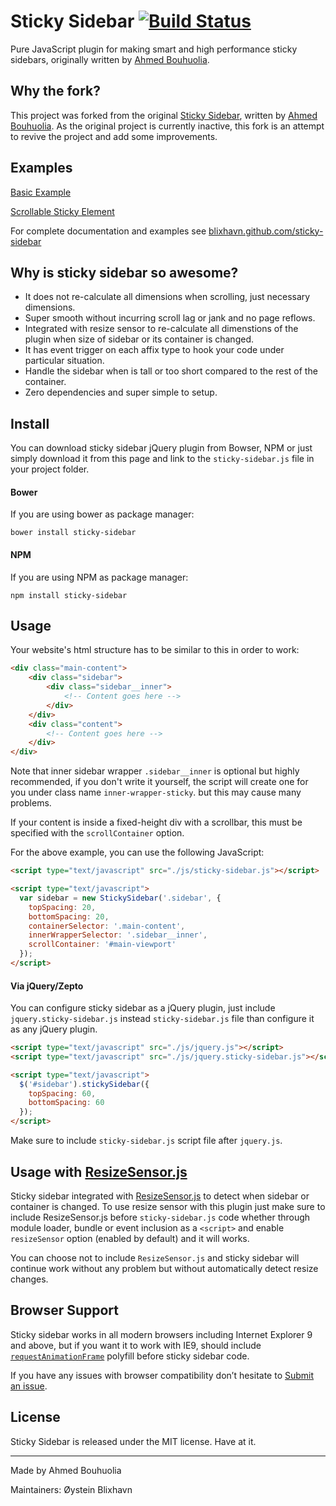 # Sticky Sidebar [![Build Status](https://travis-ci.org/blixhavn/sticky-sidebar.svg?branch=master)](https://travis-ci.org/blixhavn/sticky-sidebar)

Pure JavaScript plugin for making smart and high performance sticky sidebars, originally written by [Ahmed Bouhuolia](https://github.com/abouolia).

## Why the fork?
This project was forked from the original [Sticky Sidebar](https://github.com/abouolia/sticky-sidebar), written by [Ahmed Bouhuolia](https://github.com/abouolia).
As the original project is currently inactive, this fork is an attempt to revive the project and add some improvements.


## Examples
[Basic Example](https://blixhavn.github.io/sticky-sidebar/examples/basic.html)

[Scrollable Sticky Element](https://blixhavn.github.io/sticky-sidebar/examples/scrollable-element.html)

For complete documentation and examples see [blixhavn.github.com/sticky-sidebar](http://blixhavn.github.com/sticky-sidebar)


## Why is sticky sidebar so awesome?

* It does not re-calculate all dimensions when scrolling, just necessary dimensions.
* Super smooth without incurring scroll lag or jank and no page reflows.
* Integrated with resize sensor to re-calculate all dimenstions of the plugin when size of sidebar or its container is changed.
* It has event trigger on each affix type to hook your code under particular situation.
* Handle the sidebar when is tall or too short compared to the rest of the container.
* Zero dependencies and super simple to setup.

## Install

You can download sticky sidebar jQuery plugin from Bowser, NPM or just simply download it from this page and link to the ``sticky-sidebar.js`` file in your project folder.

#### Bower

If you are using bower as package manager:

````
bower install sticky-sidebar
````

#### NPM

If you are using NPM as package manager:

````
npm install sticky-sidebar
````

## Usage

Your website's html structure has to be similar to this in order to work:

````html
<div class="main-content">
    <div class="sidebar">
        <div class="sidebar__inner">
            <!-- Content goes here -->
        </div>
    </div>
    <div class="content">
        <!-- Content goes here -->
    </div>
</div>
````

Note that inner sidebar wrapper ``.sidebar__inner`` is optional but highly recommended, if you don't write it yourself, the script will create one for you under class name ``inner-wrapper-sticky``. but this may cause many problems.

If your content is inside a fixed-height div with a scrollbar, this must be specified with the ``scrollContainer`` option.

For the above example, you can use the following JavaScript:

````html
<script type="text/javascript" src="./js/sticky-sidebar.js"></script>

<script type="text/javascript">
  var sidebar = new StickySidebar('.sidebar', {
    topSpacing: 20,
    bottomSpacing: 20,
    containerSelector: '.main-content',
    innerWrapperSelector: '.sidebar__inner',
    scrollContainer: '#main-viewport'
  });
</script>
````

#### Via jQuery/Zepto

You can configure sticky sidebar as a jQuery plugin, just include ``jquery.sticky-sidebar.js`` instead ``sticky-sidebar.js`` file than configure it as any jQuery plugin.

````html
<script type="text/javascript" src="./js/jquery.js"></script>
<script type="text/javascript" src="./js/jquery.sticky-sidebar.js"></script>

<script type="text/javascript">
  $('#sidebar').stickySidebar({
    topSpacing: 60,
    bottomSpacing: 60
  });
</script>
````

Make sure to include ``sticky-sidebar.js`` script file after ``jquery.js``.

## Usage with [ResizeSensor.js](https://github.com/marcj/css-element-queries/blob/master/src/ResizeSensor.js)

Sticky sidebar integrated with [ResizeSensor.js](https://github.com/marcj/css-element-queries/blob/master/src/ResizeSensor.js) to detect when sidebar or container is changed. To use resize sensor with this plugin just make sure to include ResizeSensor.js before `sticky-sidebar.js` code whether through module loader, bundle or event inclusion as a `<script>` and enable `resizeSensor` option (enabled by default) and it will works.

You can choose not to include `ResizeSensor.js` and sticky sidebar will continue work without any problem but without automatically detect resize changes.

## Browser Support

Sticky sidebar works in all modern browsers including Internet Explorer 9 and above, but if you want it to work with IE9, should include [`requestAnimationFrame`](https://gist.github.com/paulirish/1579671) polyfill before sticky sidebar code.

If you have any issues with browser compatibility don’t hesitate to [Submit an issue](https://github.com/blixhavn/sticky-sidebar/issues/new).

## License

Sticky Sidebar is released under the MIT license. Have at it.

-------

Made by Ahmed Bouhuolia

Maintainers:
Øystein Blixhavn
